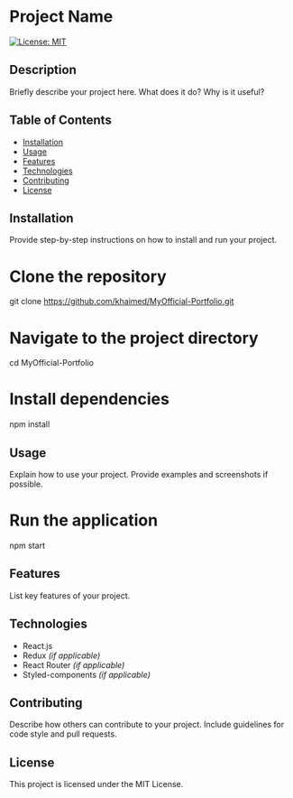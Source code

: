 # Project Name

[![License: MIT](https://img.shields.io/badge/License-MIT-yellow.svg)](https://opensource.org/licenses/MIT)

## Description

Briefly describe your project here. What does it do? Why is it useful?

## Table of Contents

- [Installation](#installation)
- [Usage](#usage)
- [Features](#features)
- [Technologies](#technologies)
- [Contributing](#contributing)
- [License](#license)

## Installation

Provide step-by-step instructions on how to install and run your project.

# Clone the repository
git clone https://github.com/khaimed/MyOfficial-Portfolio.git

# Navigate to the project directory
cd MyOfficial-Portfolio

# Install dependencies
npm install

## Usage

Explain how to use your project. Provide examples and screenshots if possible.

# Run the application
npm start

## Features

List key features of your project.

## Technologies

- React.js
- Redux *(if applicable)*
- React Router *(if applicable)*
- Styled-components *(if applicable)*

## Contributing
Describe how others can contribute to your project. Include guidelines for code style and pull requests.

## License
This project is licensed under the MIT License.